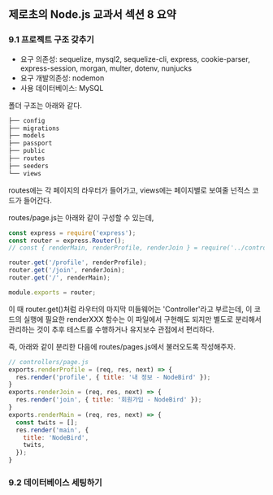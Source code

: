 ## 제로초의 Node.js 교과서 섹션 8 요약

### 9.1 프로젝트 구조 갖추기

- 요구 의존성: sequelize, mysql2, sequelize-cli, express, cookie-parser, express-session, morgan, multer, dotenv, nunjucks
- 요구 개발의존성:  nodemon
- 사용 데이터베이스: MySQL

폴더 구조는 아래와 같다.

```bash
├── config
├── migrations
├── models
├── passport
├── public
├── routes
├── seeders
└── views
```

routes에는 각 페이지의 라우터가 들어가고, views에는 페이지별로 보여줄 넌적스 코드가 들어간다.

routes/page.js는 아래와 같이 구성할 수 있는데,

```js
const express = require('express');
const router = express.Router();
// const { renderMain, renderProfile, renderJoin } = require('../controllers/page');

router.get('/profile', renderProfile);
router.get('/join', renderJoin);
router.get('/', renderMain);

module.exports = router;
```

이 때 router.get()처럼 라우터의 마지막 미들웨어는 'Controller'라고 부르는데, 이 코드의 실행에 필요한 renderXXX 함수는 이 파일에서 구현해도 되지만 별도로 분리해서 관리하는 것이 추후 테스트를 수행하거나 유지보수 관점에서 편리하다.

즉, 아래와 같이 분리한 다음에 routes/pages.js에서 불러오도록 작성해주자.

```js
// controllers/page.js
exports.renderProfile = (req, res, next) => {
  res.render('profile', { title: '내 정보 - NodeBird' });
}
exports.renderJoin = (req, res, next) => {
  res.render('join', { title: '회원가입 - NodeBird' });
}
exports.renderMain = (req, res, next) => {
  const twits = [];
  res.render('main', {
    title: 'NodeBird',
    twits,
  });
}
```



### 9.2 데이터베이스 세팅하기

